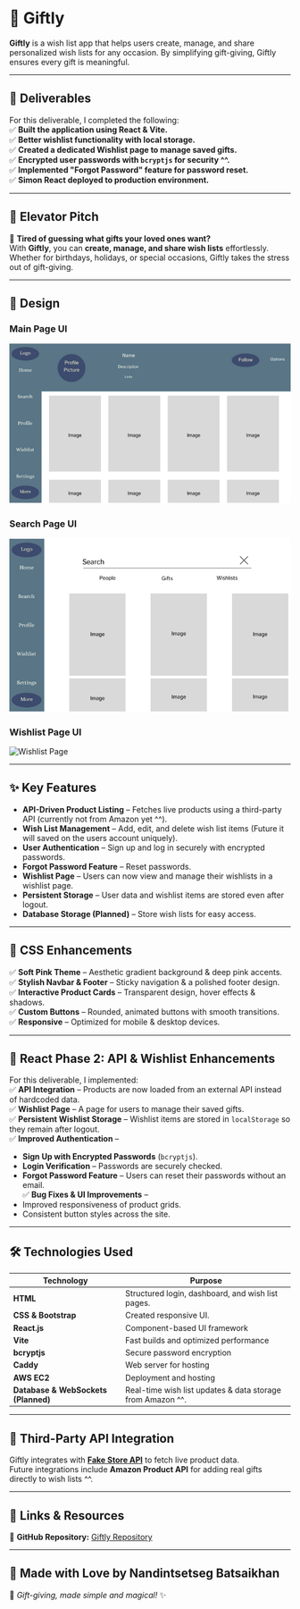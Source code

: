 # 🎁 Giftly 

**Giftly** is a wish list app that helps users create, manage, and share personalized wish lists for any occasion. By simplifying gift-giving, Giftly ensures every gift is meaningful.

---

## **📌 Deliverables**
For this deliverable, I completed the following:  
✅ **Built the application using React & Vite.**  
✅ **Better wishlist functionality with local storage.**  
✅ **Created a dedicated Wishlist page to manage saved gifts.**  
✅ **Encrypted user passwords with `bcryptjs` for security ^^.**  
✅ **Implemented "Forgot Password" feature for password reset.**  
✅ **Simon React deployed to production environment.**  

---

## **🚀 Elevator Pitch**
🎁 **Tired of guessing what gifts your loved ones want?**  
With **Giftly**, you can **create, manage, and share wish lists** effortlessly. Whether for birthdays, holidays, or special occasions, Giftly takes the stress out of gift-giving.

---

## **🎨 Design**
### **Main Page UI**
![Main Page](public/images/MainPage.png)

### **Search Page UI**
![Search Page](public/images/Search.png)

### **Wishlist Page UI**
![Wishlist Page](public/images/Wishlist.png)

---

## **✨ Key Features**
- **API-Driven Product Listing** – Fetches live products using a third-party API (currently not from Amazon yet ^^).  
- **Wish List Management** – Add, edit, and delete wish list items (Future it will saved on the users account uniquely).  
- **User Authentication** – Sign up and log in securely with encrypted passwords.  
- **Forgot Password Feature** – Reset passwords.  
- **Wishlist Page** – Users can now view and manage their wishlists in a wishlist page.  
- **Persistent Storage** – User data and wishlist items are stored even after logout.  
- **Database Storage (Planned)** – Store wish lists for easy access.  

---

## **🎀 CSS Enhancements**
✅ **Soft Pink Theme** – Aesthetic gradient background & deep pink accents.  
✅ **Stylish Navbar & Footer** – Sticky navigation & a polished footer design.  
✅ **Interactive Product Cards** – Transparent design, hover effects & shadows.  
✅ **Custom Buttons** – Rounded, animated buttons with smooth transitions.  
✅ **Responsive** – Optimized for mobile & desktop devices.  

---

## 📌 **React Phase 2: API & Wishlist Enhancements**  

For this deliverable, I implemented:  
✅ **API Integration** – Products are now loaded from an external API instead of hardcoded data.  
✅ **Wishlist Page** – A page for users to manage their saved gifts.  
✅ **Persistent Wishlist Storage** – Wishlist items are stored in `localStorage` so they remain after logout.  
✅ **Improved Authentication** –  
  - **Sign Up with Encrypted Passwords** (`bcryptjs`).  
  - **Login Verification** – Passwords are securely checked.  
  - **Forgot Password Feature** – Users can reset their passwords without an email.  
✅ **Bug Fixes & UI Improvements** –  
  - Improved responsiveness of product grids.  
  - Consistent button styles across the site.  

---

## **🛠️ Technologies Used**
| Technology | Purpose |
|------------|---------|
| **HTML** | Structured login, dashboard, and wish list pages. |
| **CSS & Bootstrap** | Created responsive UI. |
| **React.js** | Component-based UI framework |
| **Vite** | Fast builds and optimized performance |
| **bcryptjs** | Secure password encryption |
| **Caddy** | Web server for hosting |
| **AWS EC2** | Deployment and hosting |
| **Database & WebSockets (Planned)** | Real-time wish list updates & data storage from Amazon ^^. |  

---

## **🔗 Third-Party API Integration**
Giftly integrates with **[Fake Store API](https://fakestoreapi.com/)** to fetch live product data.  
Future integrations include **Amazon Product API** for adding real gifts directly to wish lists ^^.

---

## **📎 Links & Resources**
🔗 **GitHub Repository:** [Giftly Repository](https://github.com/nandinnnnnnnnnnnn/Startup)  

---

## **💖 Made with Love by Nandintsetseg Batsaikhan**
🎀 _Gift-giving, made simple and magical!_ ✨  
